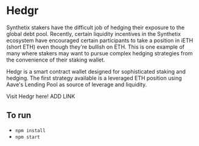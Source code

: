# Hedgr

Synthetix stakers have the difficult job of hedging their exposure to the global debt pool. Recently, certain liquidity incentives in the Synthetix ecosystem have encouraged certain participants to take a position in iETH (short ETH) even though they're bullish on ETH. This is one example of many where stakers may want to pursue complex hedging strategies from the convenience of their staking wallet.

Hedgr is a smart contract wallet designed for sophisticated staking and hedging. The first strategy available is a leveraged ETH position using Aave's Lending Pool as source of leverage and liquidity.

Visit Hedgr here! ADD LINK

## To run
- `npm install`
- `npm start`